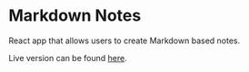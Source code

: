 # Markdown Notes

React app that allows users to create Markdown based notes.

Live version can be found [here](https://heuristic-curran-0442a7.netlify.com/).